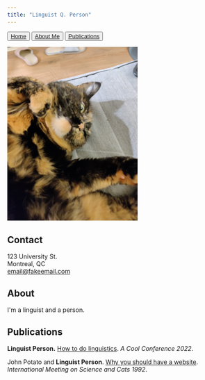```yaml
---
title: "Linguist Q. Person"
---
```


<button>[Home](index.md)</button>
<button>[About Me](about.md)</button>
<button>[Publications](publications.md)</button>

<img src="img/cat.jpg" width="300" />

## Contact

123 University St.<br/>
Montreal, QC<br/>
[email@fakeemail.com](mailto:email@fakeemail.com)


## About

I'm a linguist and a person.

## Publications

**Linguist Person.** [How to do linguistics](https://googlethatforyou.com?q=linguistics). *A Cool Conference 2022*.

John Potato and **Linguist Person**. [Why you should have a website](http://amandadoucette.com/#/). *International Meeting on Science and Cats 1992*.
